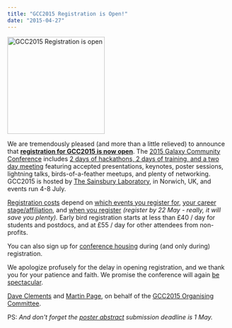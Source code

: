 ```yaml
---
title: "GCC2015 Registration is Open!"
date: "2015-04-27"
---
```

<div class='right'><a href='http://gcc2015.tsl.ac.uk/registration/'><img src="/src/images/logos/GCC2015LogoWide600.png" alt="GCC2015 Registration is open" width="220" /></a></div>

We are tremendously pleased (and more than a little relieved) to announce that **[registration for GCC2015 is now open](http://gcc2015.tsl.ac.uk/registration/)**.  The [2015 Galaxy Community Conference](http://gcc2015.tsl.ac.uk/) includes [2 days of hackathons, 2 days of training, and a two day meeting](http://gcc2015.tsl.ac.uk/programme/) featuring accepted presentations, keynotes, poster sessions, lightning talks, birds-of-a-feather meetups, and plenty of networking.  GCC2015 is hosted by [The Sainsbury Laboratory](http://www.tsl.ac.uk/), in Norwich, UK, and events run 4-8 July.

[Registration costs](http://gcc2015.tsl.ac.uk/registration/) depend on [which events you register for](http://gcc2015.tsl.ac.uk/programme/), [your career stage/affiliation](http://gcc2015.tsl.ac.uk/registration/), and [when you register](http://gcc2015.tsl.ac.uk/registration/) *(register by 22 May - really, it will save you plenty).*  Early bird registration starts at less than £40 / day for students and postdocs, and at £55 / day for other attendees from non-profits.

You can also sign up for [conference housing](http://gcc2015.tsl.ac.uk/logistics/#Lodging) during (and only during) registration.

We apologize profusely for the delay in opening registration, and we thank you for your patience and faith.  We promise the conference will again [be spectacular](/src/galaxy-project/statistics/index.md#events).

[Dave Clements](/src/people/dave-clements/index.md) and [Martin Page](http://www.tsl.ac.uk/staff/martin-page/), on behalf of the [GCC2015 Organising Committee](http://gcc2015.tsl.ac.uk/organisers/).

PS: *And don't forget the [poster abstract](http://gcc2015.tsl.ac.uk/Abstracts) submission deadline is 1 May.*
